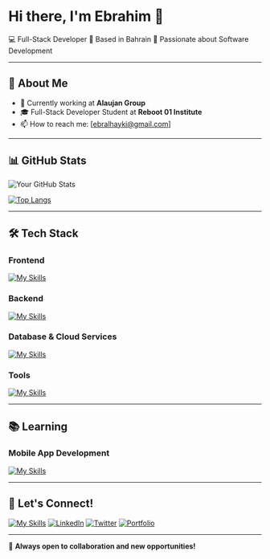 # Hi there, I'm Ebrahim 👋

💻 Full-Stack Developer
📍 Based in Bahrain
🚀 Passionate about Software Development

---

## 🚀 About Me
- 🔭 Currently working at **Alaujan Group**
- 🎓 Full-Stack Developer Student at **Reboot 01 Institute**
- 📫 How to reach me: [ebralhayki@gmail.com]

---

## 📊 GitHub Stats
![Your GitHub Stats](https://github-readme-stats.vercel.app/api?username=ealhayki&show_icons=true&theme=dark)

[![Top Langs](https://github-readme-stats.vercel.app/api/top-langs/?username=ealhayki&layout=compact&theme=dark)](https://github.com/ealhayki)

---

## 🛠 Tech Stack
### Frontend
[![My Skills](https://skillicons.dev/icons?i=html,css,js,react)](https://skillicons.dev)

### Backend
[![My Skills](https://skillicons.dev/icons?i=golang,python,nodejs,expressjs)](https://skillicons.dev)

### Database & Cloud Services
[![My Skills](https://skillicons.dev/icons?i=sqlite,mongodb,firebase,aws)](https://skillicons.dev)

### Tools
[![My Skills](https://skillicons.dev/icons?i=git,docker,postman,vscode)](https://skillicons.dev)

---

## 📚 Learning
### Mobile App Development
[![My Skills](https://skillicons.dev/icons?i=flutter)](https://skillicons.dev)

---

## 🤝 Let's Connect!
[![My Skills](https://skillicons.dev/icons?i=instagram)](https://instagram.com/ebralhayki)
[![LinkedIn](https://img.shields.io/badge/LinkedIn-blue?style=for-the-badge&logo=linkedin)](https://linkedin.com/in/yourprofile)
[![Twitter](https://img.shields.io/badge/Twitter-blue?style=for-the-badge&logo=twitter)](https://twitter.com/yourhandle)
[![Portfolio](https://img.shields.io/badge/Portfolio-%23000000.svg?style=for-the-badge&logo=firefox)](https://yourportfolio.com)

---

🔹 **Always open to collaboration and new opportunities!**

